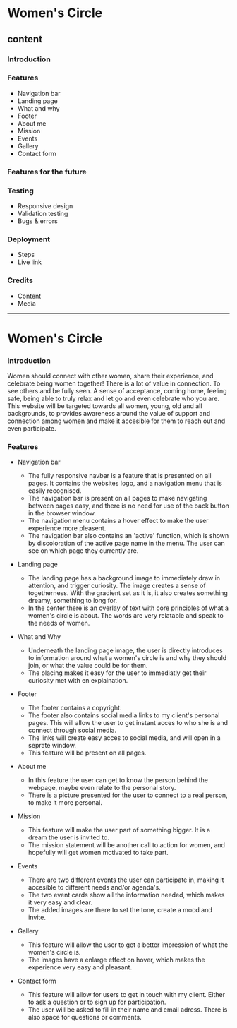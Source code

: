 # Women's Circle

## content

### Introduction

### Features 

- Navigation bar
- Landing page 
- What and why
- Footer
- About me
- Mission
- Events
- Gallery
- Contact form

### Features for the future

### Testing

- Responsive design
- Validation testing
- Bugs & errors

### Deployment

- Steps
- Live link

### Credits

- Content
- Media

-----

# Women's Circle

### Introduction

Women should connect with other women, share their experience, and celebrate being women together! There is a lot of value in connection. To see others and be fully seen. A sense of acceptance, coming home, feeling safe, being able to truly relax and let go and even celebrate who you are. 
This website will be targeted towards all women, young, old and all backgrounds, to provides awareness around the value of support and connection among women and make it accesible for them to reach out and even participate.  

### Features
- Navigation bar
    - The fully responsive navbar is a feature that is presented on all pages. It contains the websites logo, and a navigation menu that is easily recognised.
    - The navigation bar is present on all pages to make navigating between pages easy, and there is no need for use of the back button in the browser window. 
    - The navigation menu contains a hover effect to make the user experience more pleasent. 
    - The navigation bar also contains an 'active' function, which is shown by discoloration of the active page name in the menu. The user can see on which page they currently are.

- Landing page
    - The landing page has a background image to immediately draw in attention, and trigger curiosity. The image creates a sense of togetherness. With the gradient set as it is, it also creates something dreamy, something to long for. 
    - In the center there is an overlay of text with core principles of what a women's circle is about. The words are very relatable and speak to the needs of women. 

- What and Why
    - Underneath the landing page image, the user is directly introduces to information around what a women's circle is and why they should join, or what the value could be for them. 
    - The placing makes it easy for the user to immediatly get their curiosity met with en explaination.

- Footer
    - The footer contains a copyright.
    - The footer also contains social media links to my client's personal pages. This will allow the user to get instant acces to who she is and connect through social media. 
    - The links will create easy acces to social media, and will open in a seprate window.
    - This feature will be present on all pages. 

- About me
    - In this feature the user can get to know the person behind the webpage, maybe even relate to the personal story. 
    - There is a picture presented for the user to connect to a real person, to make it more personal.

- Mission
    - This feature will make the user part of something bigger. It is a dream the user is invited to. 
    - The mission statement will be another call to action for women, and hopefully will get women motivated to take part. 

- Events
    - There are two different events the user can participate in, making it accesible to different needs and/or agenda's. 
    - The two event cards show all the information needed, which makes it very easy and clear.
    - The added images are there to set the tone, create a mood and invite. 

- Gallery
    - This feature will allow the user to get a better impression of what the women's circle is. 
    - The images have a enlarge effect on hover, which makes the experience very easy and pleasant.  

- Contact form
    - This feature will allow for users to get in touch with my client. Either to ask a question or to sign up for participation. 
    - The user will be asked to fill in their name and email adress. There is also space for questions or comments. 

    